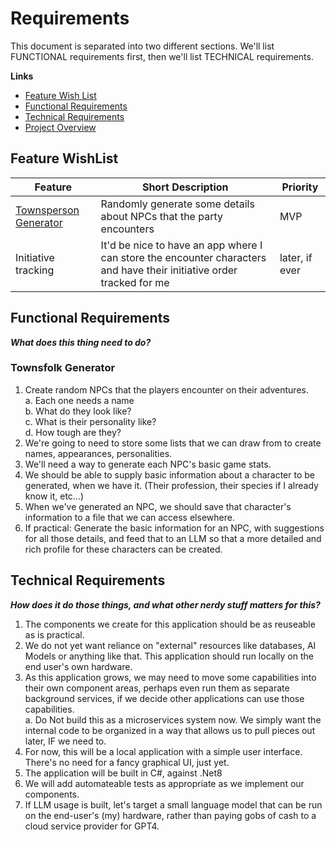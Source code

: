 # Requirements
This document is separated into two different sections.  We'll list FUNCTIONAL requirements first, then we'll list TECHNICAL requirements.

**Links**
- [Feature Wish List](#feature-wishlist)
- [Functional Requirements](#functional-requirements)
- [Technical Requirements](#technical-requirements)
- [Project Overview](../README.md)

## Feature WishList
| Feature | Short Description | Priority |
|---------|-------------------|----------|
| [Townsperson Generator](#townsfolk-generator) | Randomly generate some details about NPCs that the party encounters | MVP |
| Initiative tracking | It'd be nice to have an app where I can store the encounter characters and have their initiative order tracked for me | later, if ever |

## Functional Requirements
_**What does this thing need to do?**_
### Townsfolk Generator
1. Create random NPCs that the players encounter on their adventures.  
    a. Each one needs a name  
    b. What do they look like?  
    c. What is their personality like?  
    d. How tough are they?
2. We're going to need to store some lists that we can draw from to create names, appearances, personalities.
3. We'll need a way to generate each NPC's basic game stats.
4. We should be able to supply basic information about a character to be generated, when we have it.  (Their profession, their species if I already know it, etc...)
5. When we've generated an NPC, we should save that character's information to a file that we can access elsewhere.
6. If practical:  Generate the basic information for an NPC, with suggestions for all those details, and feed that to an LLM so that a more detailed and rich profile for these characters can be created.


## Technical Requirements
_**How does it do those things, and what other nerdy stuff matters for this?**_
1. The components we create for this application should be as reuseable as is practical.
2. We do not yet want reliance on "external" resources like databases, AI Models or anything like that.  This application should run locally on the end user's own hardware.
3. As this application grows, we may need to move some capabilities into their own component areas, perhaps even run them as separate background services, if we decide other applications can use those capabilities.  
    a. Do Not build this as a microservices system now.  We simply want the internal code to be organized in a way that allows us to pull pieces out later, IF we need to.
4. For now, this will be a local application with a simple user interface.  There's no need for a fancy graphical UI, just yet.
5. The application will be built in C#, against .Net8
6. We will add automateable tests as appropriate as we implement our components.
7. If LLM usage is built, let's target a small language model that can be run on the end-user's (my) hardware, rather than paying gobs of cash to a cloud service provider for GPT4.